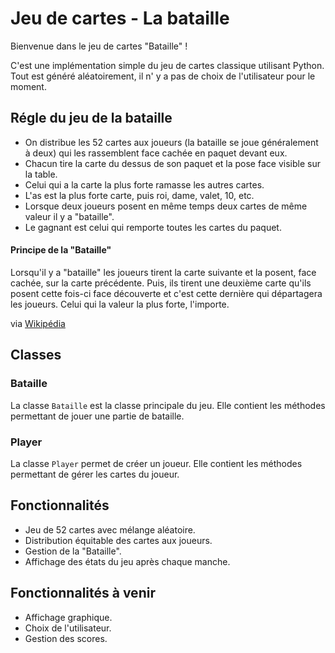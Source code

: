 # Jeu de cartes - La bataille

Bienvenue dans le jeu de cartes "Bataille" ! 

C'est une implémentation simple du jeu de cartes classique utilisant Python.
Tout est généré aléatoirement, il n' y a pas de choix de l'utilisateur pour le moment.

## Régle du jeu de la bataille 


- On distribue les 52 cartes aux joueurs (la bataille se joue généralement à deux) qui les rassemblent face cachée en paquet devant eux.
- Chacun tire la carte du dessus de son paquet et la pose face visible sur la table.
- Celui qui a la carte la plus forte ramasse les autres cartes.
- L'as est la plus forte carte, puis roi, dame, valet, 10, etc.
- Lorsque deux joueurs posent en même temps deux cartes de même valeur il y a "bataille". 
- Le gagnant est celui qui remporte toutes les cartes du paquet.


#### Principe de la "Bataille"
Lorsqu'il y a "bataille" les joueurs tirent la carte suivante et la posent, face cachée, sur la carte précédente. Puis, ils tirent une deuxième carte qu'ils posent cette fois-ci face découverte et c'est cette dernière qui départagera les joueurs. Celui qui la valeur la plus forte, l'importe.

via [Wikipédia](https://fr.wikipedia.org/wiki/Bataille_(jeu))

## Classes

### Bataille
La classe `Bataille` est la classe principale du jeu. Elle contient les méthodes permettant de jouer une partie de bataille.

### Player
La classe `Player` permet de créer un joueur. Elle contient les méthodes permettant de gérer les cartes du joueur.

## Fonctionnalités

- Jeu de 52 cartes avec mélange aléatoire.
- Distribution équitable des cartes aux joueurs.
- Gestion de la "Bataille".
- Affichage des états du jeu après chaque manche.

## Fonctionnalités à venir
- Affichage graphique.
- Choix de l'utilisateur.
- Gestion des scores.